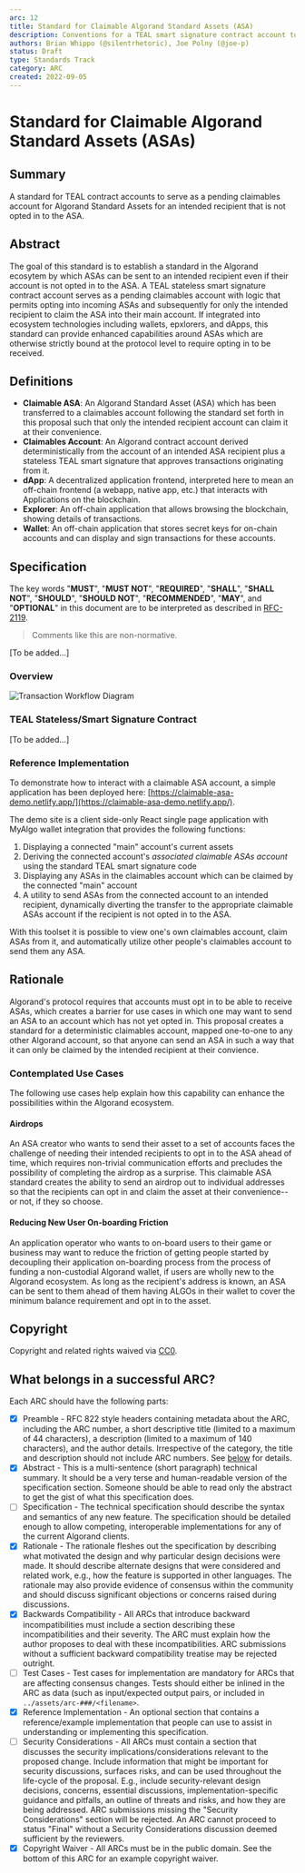```yaml
---
arc: 12
title: Standard for Claimable Algorand Standard Assets (ASA)
description: Conventions for a TEAL smart signature contract account to hold claimable Algorand Smart Assets (ASA) on behalf of an Algorand account
authors: Brian Whippo (@silentrhetoric), Joe Polny (@joe-p)
status: Draft
type: Standards Track
category: ARC
created: 2022-09-05
---
```


# Standard for Claimable Algorand Standard Assets (ASAs)

## Summary

A standard for TEAL contract accounts to serve as a pending claimables account for Algorand Standard Assets for an intended recipient that is not opted in to the ASA.

## Abstract

The goal of this standard is to establish a standard in the Algorand ecosytem by which ASAs can be sent to an intended recipient even if their account is not opted in to the ASA.  A TEAL stateless smart signature contract account serves as a pending claimables account with logic that permits opting into incoming ASAs and subsequently for only the intended recipient to claim the ASA into their main account.  If integrated into ecosystem technologies including wallets, epxlorers, and dApps, this standard can provide enhanced capabilities around ASAs which are otherwise strictly bound at the protocol level to require opting in to be received.

## Definitions

- **Claimable ASA**: An Algorand Standard Asset (ASA) which has been transferred to a claimables account following the standard set forth in this proposal such that only the intended recipient account can claim it at their convenience.  
- **Claimables Account**: An Algorand contract account derived deterministically from the account of an intended ASA recipient plus a stateless TEAL smart signature that approves transactions originating from it.  
- **dApp**: A decentralized application frontend, interpreted here to mean an off-chain frontend (a webapp, native app, etc.) that interacts with Applications on the blockchain.
- **Explorer**: An off-chain application that allows browsing the blockchain, showing details of transactions.
- **Wallet**: An off-chain application that stores secret keys for on-chain accounts and can display and sign transactions for these accounts.

## Specification

The key words "**MUST**", "**MUST NOT**", "**REQUIRED**", "**SHALL**", "**SHALL NOT**", "**SHOULD**", "**SHOULD NOT**", "**RECOMMENDED**", "**MAY**", and "**OPTIONAL**" in this document are to be interpreted as described in [RFC-2119](https://www.ietf.org/rfc/rfc2119.txt).

> Comments like this are non-normative.

[To be added...]

### Overview

![Transaction Workflow Diagram](./src/assets/diagram.png)

### TEAL Stateless/Smart Signature Contract

[To be added...]

### Reference Implementation

To demonstrate how to interact with a claimable ASA account, a simple application has been deployed here: [https://claimable-asa-demo.netlify.app/](https://claimable-asa-demo.netlify.app/).

The demo site is a client side-only React single page application with MyAlgo wallet integration that provides the following functions:

1. Displaying a connected "main" account's current assets
2. Deriving the connected account's *associated claimable ASAs account* using the standard TEAL smart signature code
3. Displaying any ASAs in the claimables account which can be claimed by the connected "main" account
4. A utility to send ASAs from the connected account to an intended recipient, dynamically diverting the transfer to the appropriate claimable ASAs account if the recipient is not opted in to the ASA.

With this toolset it is possible to view one's own claimables account, claim ASAs from it, and automatically utilize other people's claimables account to send them any ASA.

## Rationale

Algorand's protocol requires that accounts must opt in to be able to receive ASAs, which creates a barrier for use cases in which one may want to send an ASA to an account which has not yet opted in.  This proposal creates a standard for a deterministic claimables account, mapped one-to-one to any other Algorand account, so that anyone can send an ASA in such a way that it can only be claimed by the intended recipient at their convience.

### Contemplated Use Cases

The following use cases help explain how this capability can enhance the possibilities within the Algorand ecosystem.

#### Airdrops

An ASA creator who wants to send their asset to a set of accounts faces the challenge of needing their intended recipients to opt in to the ASA ahead of time, which requires non-trivial communication efforts and precludes the possibility of completing the airdrop as a surprise.  This claimable ASA standard creates the ability to send an airdrop out to individual addresses so that the recipients can opt in and claim the asset at their convenience--or not, if they so choose.  

#### Reducing New User On-boarding Friction

An application operator who wants to on-board users to their game or business may want to reduce the friction of getting people started by decoupling their application on-boarding process from the process of funding a non-custodial Algorand wallet, if users are wholly new to the Algorand ecosystem.  As long as the recipient's address is known, an ASA can be sent to them ahead of them having ALGOs in their wallet to cover the minimum balance requirement and opt in to the asset.

## Copyright

Copyright and related rights waived via [CC0](https://creativecommons.org/publicdomain/zero/1.0/).

## What belongs in a successful ARC?

Each ARC should have the following parts:

- [x] Preamble - RFC 822 style headers containing metadata about the ARC, including the ARC number, a short descriptive title (limited to a maximum of 44 characters), a description (limited to a maximum of 140 characters), and the author details. Irrespective of the category, the title and description should not include ARC numbers. See [below](./arc-0000.md#arc-header-preamble) for details.
- [x] Abstract - This is a multi-sentence (short paragraph) technical summary. It should be a very terse and human-readable version of the specification section. Someone should be able to read only the abstract to get the gist of what this specification does.
- [ ] Specification - The technical specification should describe the syntax and semantics of any new feature. The specification should be detailed enough to allow competing, interoperable implementations for any of the current Algorand clients.
- [x] Rationale - The rationale fleshes out the specification by describing what motivated the design and why particular design decisions were made. It should describe alternate designs that were considered and related work, e.g., how the feature is supported in other languages. The rationale may also provide evidence of consensus within the community and should discuss significant objections or concerns raised during discussions.
- [x] Backwards Compatibility - All ARCs that introduce backward incompatibilities must include a section describing these incompatibilities and their severity. The ARC must explain how the author proposes to deal with these incompatibilities. ARC submissions without a sufficient backward compatibility treatise may be rejected outright.
- [ ] Test Cases - Test cases for implementation are mandatory for ARCs that are affecting consensus changes. Tests should either be inlined in the ARC as data (such as input/expected output pairs, or included in `../assets/arc-###/<filename>`.
- [x] Reference Implementation - An optional section that contains a reference/example implementation that people can use to assist in understanding or implementing this specification.
- [ ] Security Considerations - All ARCs must contain a section that discusses the security implications/considerations relevant to the proposed change. Include information that might be important for security discussions, surfaces risks, and can be used throughout the life-cycle of the proposal. E.g., include security-relevant design decisions, concerns, essential discussions, implementation-specific guidance and pitfalls, an outline of threats and risks, and how they are being addressed. ARC submissions missing the "Security Considerations" section will be rejected. An ARC cannot proceed to status "Final" without a Security Considerations discussion deemed sufficient by the reviewers.
- [x] Copyright Waiver - All ARCs must be in the public domain. See the bottom of this ARC for an example copyright waiver.